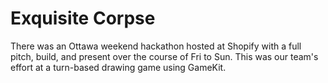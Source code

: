 Exquisite Corpse
================

There was an Ottawa weekend hackathon hosted at Shopify with a full pitch, build, and present over the course of Fri to Sun. This was our team's effort at a turn-based drawing game using GameKit.
